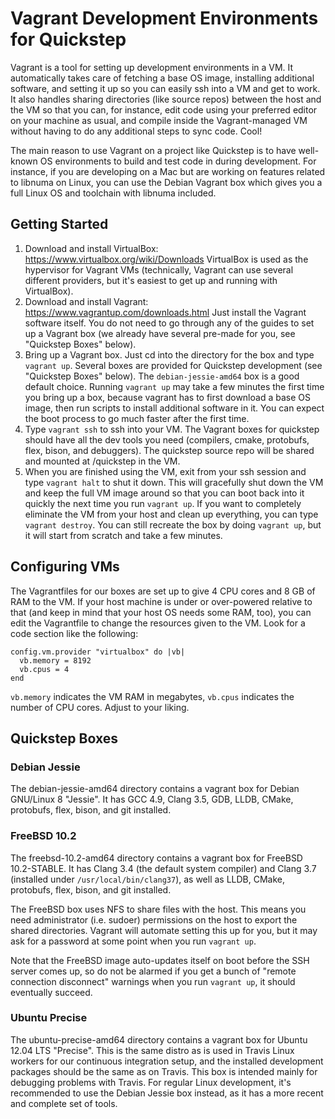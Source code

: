 Vagrant Development Environments for Quickstep
==============================================

Vagrant is a tool for setting up development environments in a VM. It
automatically takes care of fetching a base OS image, installing additional
software, and setting it up so you can easily ssh into a VM and get to work.
It also handles sharing directories (like source repos) between the host and
the VM so that you can, for instance, edit code using your preferred editor on
your machine as usual, and compile inside the Vagrant-managed VM without having
to do any additional steps to sync code. Cool!

The main reason to use Vagrant on a project like Quickstep is to have
well-known OS environments to build and test code in during development. For
instance, if you are developing on a Mac but are working on features related to
libnuma on Linux, you can use the Debian Vagrant box which gives you a full
Linux OS and toolchain with libnuma included.

Getting Started
---------------

1.   Download and install VirtualBox: https://www.virtualbox.org/wiki/Downloads
     VirtualBox is used as the hypervisor for Vagrant VMs (technically, Vagrant
     can use several different providers, but it's easiest to get up and
     running with VirtualBox).
2.   Download and install Vagrant: https://www.vagrantup.com/downloads.html
     Just install the Vagrant software itself. You do not need to go through
     any of the guides to set up a Vagrant box (we already have several
     pre-made for you, see "Quickstep Boxes" below).
3.   Bring up a Vagrant box. Just cd into the directory for the box and type
     `vagrant up`. Several boxes are provided for Quickstep development (see
     "Quickstep Boxes" below). The `debian-jessie-amd64` box is a good default
     choice. Running `vagrant up` may take a few minutes the first time you
     bring up a box, because vagrant has to first download a base OS image,
     then run scripts to install additional software in it. You can expect the
     boot process to go much faster after the first time.
4.   Type `vagrant ssh` to ssh into your VM. The Vagrant boxes for quickstep
     should have all the dev tools you need (compilers, cmake, protobufs, flex,
     bison, and debuggers). The quickstep source repo will be shared and
     mounted at /quickstep in the VM.
5.   When you are finished using the VM, exit from your ssh session and type
     `vagrant halt` to shut it down. This will gracefully shut down the VM and
     keep the full VM image around so that you can boot back into it quickly
     the next time you run `vagrant up`. If you want to completely eliminate
     the VM from your host and clean up everything, you can type
     `vagrant destroy`. You can still recreate the box by doing `vagrant up`,
     but it will start from scratch and take a few minutes.

Configuring VMs
---------------

The Vagrantfiles for our boxes are set up to give 4 CPU cores and 8 GB of RAM
to the VM. If your host machine is under or over-powered relative to that (and
keep in mind that your host OS needs some RAM, too), you can edit the
Vagrantfile to change the resources given to the VM. Look for a code section
like the following:

    config.vm.provider "virtualbox" do |vb|
      vb.memory = 8192
      vb.cpus = 4
    end

`vb.memory` indicates the VM RAM in megabytes, `vb.cpus` indicates the number
of CPU cores. Adjust to your liking.

Quickstep Boxes
---------------

### Debian Jessie

The debian-jessie-amd64 directory contains a vagrant box for Debian GNU/Linux 8
"Jessie". It has GCC 4.9, Clang 3.5, GDB, LLDB, CMake, protobufs, flex, bison,
and git installed.

### FreeBSD 10.2

The freebsd-10.2-amd64 directory contains a vagrant box for FreeBSD
10.2-STABLE. It has Clang 3.4 (the default system compiler) and Clang 3.7
(installed under `/usr/local/bin/clang37`), as well as LLDB, CMake, protobufs,
flex, bison, and git installed.

The FreeBSD box uses NFS to share files with the host. This means you need
administrator (i.e. sudoer) permissions on the host to export the shared
directories. Vagrant will automate setting this up for you, but it may ask
for a password at some point when you run `vagrant up`.

Note that the FreeBSD image auto-updates itself on boot before the SSH server
comes up, so do not be alarmed if you get a bunch of "remote connection
disconnect" warnings when you run `vagrant up`, it should eventually succeed.

### Ubuntu Precise

The ubuntu-precise-amd64 directory contains a vagrant box for Ubuntu 12.04 LTS
"Precise". This is the same distro as is used in Travis Linux workers for our
continuous integration setup, and the installed development packages should be
the same as on Travis. This box is intended mainly for debugging problems with
Travis. For regular Linux development, it's recommended to use the Debian
Jessie box instead, as it has a more recent and complete set of tools.

